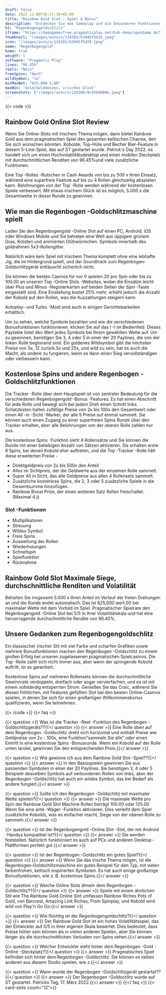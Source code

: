 ```yaml
---
draft: false
date: 2022-11-09T16:17:38+03:00
title: "Rainbow Gold Slot - Spiel & Bonus"
description: "Entdecken Sie das Gameplay und die besonderen Funktionen des Rainbow Gold Online Slot in unserer vollständigen Bewertung. Wir zeigen Ihnen auch, wo Sie mit dem besten Casino -Bonus spielen können."
h1: "Regenbogengoldschlitz"
iframe: "https://demogamesfree.pragmaticplay.net/hub-demo/openGame.do?lang=en&cur=EUR&websiteUrl=https%3A%2F%2Fclienthub.pragmaticplay.com%2F&gcpif=2273&gameSymbol=vs20rainbowg&jurisdiction=99&lobbyUrl=https://clienthub.pragmaticplay.com/slots/game-library/"
thumbnail: "/images/auto/o/134383/b3045f5d29.jpeg"
icon: "/images/auto/o/134383/b3045f5d29.jpeg"
name: "Regenbogengold"
home: true
weight: 1
software: "Pragmatic Play"
lines: "96.45%"
reels: "Nein"
freeSpins: "Hoch"
wildSymbol: "Ja"
minMaxBet: "625.000 $.00"
maxWin: "Gold/Goldmünzen, irisches Glück"
screenshots: ["/images/auto/o/134386/9c450d080e.jpeg"]
---
```


{{< code >}}<h2>Rainbow Gold Online Slot Review</h2><p>Wenn Sie Online-Slots mit irischem Thema mögen, dann bietet Rainbow Gold aus dem pragmatischen Spiel den gesamten keltischen Charme, den Sie sich wünschen könnten. Kobolde, Top-Hüte und Becher Bier-Feature in diesem 5-Line-Spiel, das auf ST gestartet wurde. Patrick's Day 2022, es handelt sich um einen Hochvolatilitätsdesktop und einen mobilen Steckplatz mit durchschnittlichen Renditen von 96.45%und viele zusätzliche Funktionen.</p><p>Eine Top -Rolles -Rutschen in Cash Awards von bis zu 500 x Ihren Einsatz, während eine superfreie Feature auf bis zu 4 Rollen gleichzeitig abspielen kann. Belohnungen von der Top -Rolle werden während der kostenlosen Spiele verbessert. Mit etwas irischem Glück ist es möglich, 5.000 x die Gesamtwette in dieser Runde zu gewinnen.</p><h2>Wie man die Regenbogen -Goldschlitzmaschine spielt</h2><p>Laden Sie den Regenbogengold -Online Slot auf einen PC, Android, iOS oder Windows Mobile und Sie betreten eine Welt aus üppigem grünem Gras, Krösten und animierten Glühwürmchen. Symbole innerhalb des goldrahmen 5x3-Rollengitter.</p><p>Natürlich wäre kein Spiel mit irischem Thema komplett ohne eine lebhafte Jig, die im Hintergrund spielt, und der Soundtrack zum Regenbogen-Goldschlitzgerät enttäuscht sicherlich nicht.</p><p>Sie können die besten Casinos für nur 0 spielen.20 pro Spin oder bis zu 100.00 an unseren Top -Online Slots -Websites, wobei die Einsätze leicht über Plus und Minus -Registerkarten auf beiden Seiten der Spin -Taste eingestellt sind. Eine Einstellung kostet 25% mehr, erhöht jedoch die Anzahl der Kobold auf den Rollen, was die Auszahlungen steigern kann.</p><p>Autoplay- und Turbo -Modi sind auch in einigen Gerichtsbarkeiten erhältlich.</p><p>Um zu sehen, welche Symbole bezahlen und wie die verschiedenen Bonusfunktionen funktionieren, klicken Sie auf das I -I im Bedienfeld. Dieses Paytable listet den Wert jedes Symbols bei Ihrem gewählten Wette auf. Um zu gewinnen, benötigen Sie 3, 4 oder 5 in einer der 20 Paylines, die von der linken Rolle beginnend sind. Ein goldenes Wildsymbol gibt die höchsten Preise von 5x, 12 zurück.5x und 25x, und wild zu sein, hat es auch die Macht, als andere zu fungieren, wenn es dann einen Sieg vervollständigen oder verbessern kann.</p><h2>Kostenlose Spins und andere Regenbogen -Goldschlitzfunktionen</h2><p>Die Tracker -Rolle über dem Hauptspiel ist von zentraler Bedeutung für die verschiedenen Regenbogengold -Bonus -Features. Es hat einen Abschnitt für jede Rolle und bewegt sich bei jedem Dreh einen Schritt links. Schatzkisten halten zufällige Preise von 2x bis 100x den Gesamtwert oder einen All -in -Sicht -Marker, der alle 5 Preise auf einmal sammelt. Sie können auch einen Zugang zu einer superfreien Spins Runde über den Tracker erhalten, aber alle Belohnungen von der oberen Rolle zahlen nur aus.</p><p>Die kostenlose Spins -Funktion sieht 4 Rollensätze und Sie können die Runde mit einer beliebigen Anzahl von Sätzen aktivieren. Sie erhalten erste 8 Spins, bei denen Kobold eher auftreten, und die Top -Tracker -Rolle hält diese erweiterten Preise -</p><ul><li>Direktgeldpreis von 2x bis 500x den Anteil</li><li>Alles im Sichtpreis, der die Geldwerte aus der einzelnen Rolle sammelt.</li><li>Super All in Sicht, das alle Geldpreise aus allen 4 Rollensets sammelt.</li><li>Zusätzliche kostenlose Spins, die 2, 3 oder 5 zusätzliche Spiele in die Gesamtsumme hinzufügen.</li><li>Rainbow Boost Prize, der einen weiteren Satz Rollen freischaltet. (Maximal 4.))</li></ul><h3>
Slot -Funktionen</h3><ul>
<li></span>
Multiplikatoren</li>
<li></span>
Streuung</li>
<li></span>
Wildes Symbol</li>
<li></span>
Freie Spins</li>
<li></span>
Ausweitung der Rollen</li>
<li></span>
Wiederholungen</li>
<li></span>
Schnellspin</li>
<li></span>
Spielfunktion</li>
<li></span>
Rücknahme</li></ul><h2>Rainbow Gold Slot Maximale Siege, durchschnittliche Renditen und Volatilität</h2><p>Behalten Sie insgesamt 5.000 x Ihren Anteil im Verlauf der freien Drehungen an und die Runde endet automatisch. Das ist 625.000 wert.00 bei maximaler Wette mit dem Vorbild im Spiel. Pragmatischer Spielrate den Regenbogengold -Online Slot bei 5/5 in ihrer Volatilitätskala und hat eine hervorragende durchschnittliche Rendite von 96.45%.</p><h2>Unsere Gedanken zum Regenbogengoldschlitz</h2><p>Ein klassischer irischer Stil mit viel Farbe und scharfen Grafiken sowie mehrere Bonusfunktionen machen den Regenbogen -Goldschlitz zu einem großen Erfolg bei unseren zugelassenen pragmatischen Spielcasinos. Die Top -Rolle zahlt sich nicht immer aus, aber wenn der springende Kobold auftritt, ist es garantiert.</p><p>Kostenlose Spins auf mehreren Rollensets können die durchschnittliche Gewinnrate verdoppeln, dreifach oder sogar vervierfachen, und es ist mit einem vollständig entsperrten Strom. Genießen Sie das Craic, während Sie diesen fröhlichen, mit Features gefüllten Slot bei den besten Online-Casinos spielen, in denen Sie sich für einen großartigen Willkommensbonus qualifizieren, wenn Sie teilnehmen.</p>
{{< /code >}}
{{< faq >}}

{{< question >}} Was ist die Tracker -Reel -Funktion des Regenbogen -Goldschlitzgeräts??{{</ question >}}
{{< answer >}} Eine Rolle oben auf dem Regenbogen -Goldschlitz dreht sich horizontal und enthält Preise wie Geldpreise von 2x - 100x, eine Funktion"sammeln Sie alle" oder einen Eintritt in eine kostenlose Spins -Bonusrunde. Wenn ein Kobold auf der Rolle unten landet, gewinnen Sie den entsprechenden Preis.{{</ answer >}}

{{< question >}} Wie gewinne ich aus dem Rainbow Gold Slot -Spiel??{{</ question >}}
{{< answer >}} In den Basisspielen gewinnen Sie aus passenden Symbolen in einer der 20 Paylines. Sie benötigen 3, 4 oder 5 Beispiele desselben Symbols auf verbundenen Rollen von links, aber der Regenbogen -Goldschlitz hat auch ein wildes Symbol, das bei Bedarf als andere fungiert.{{</ answer >}}

{{< question >}} Sollte ich den Regenbogen -Goldschlitz mit maximaler Wette spielen?{{</ question >}}
{{< answer >}} Die maximale Wette pro Spin der Rainbow Gold Slot Machine Rollen beträgt 100.00 oder 125.00 Wenn Sie eine ante -Wager -Funktion aktivieren. Dies verleiht dem Spiel zusätzliche Kobolds, was es einfacher macht, Siege von der oberen Rolle zu sammeln.{{</ answer >}}

{{< question >}} Ist der Regenbogengold -Online Slot -Slot, der mit Android -Handys kompatibel ist?{{</ question >}}
{{< answer >}} Sie werden feststellen. Natürlich funktioniert es auch auf PCs und anderen Desktop -Plattformen perfekt gut.{{</ answer >}}

{{< question >}} Ist der Regenbogen -Goldschlitz ein gutes Spiel?{{</ question >}}
{{< answer >}} Wenn Sie das irische Thema mögen, ist die Regenbogen-Goldschlitzmaschine ein gutes Beispiel für den Typ, mit vielen farbenfrohen, keltisch inspirierten Symbolen. Es hat auch einige großartige Bonusfunktionen, wie z. B. kostenlose Spins.{{</ answer >}}

{{< question >}} Welche Online Slots ähneln dem Regenbogen -Goldschlitz??{{</ question >}}
{{< answer >}} Spiele mit einem ähnlichen Stil wie The Rainbow Gold Online Slot umfassen Rainbow Riches Pots of Gold, von Barcrest, Amazing Link Riches, From Spinplay, und Kobold wird wild von Play'n Go Go.{{</ answer >}}

{{< question >}} Wie flüchtig ist der Regenbogengoldschlitz?{{</ question >}}
{{< answer >}} Der Rainbow Gold Slot ist ein hohes Volatilitätsspiel, das der Entwickler auf 5/5 in ihrer eigenen Skala bewertet. Dies bedeutet, dass Preise höher sein können als in vielen anderen Spielen, aber Sie können länger als die durchschnittlichen Verlusten von Spins sehen.{{</ answer >}}

{{< question >}} Welcher Entwickler steht hinter dem Regenbogen -Gold -Online -Steckplatz?{{</ question >}}
{{< answer >}} Pragmatisches Spiel befinden sich hinter dem Regenbogen -Goldschlitz. Sie können es neben anderen aus diesem Studio spielen, wie z.{{</ answer >}}

{{< question >}} Wann wurde der Regenbogen -Goldschlitzgerät gestartet??{{</ question >}}
{{< answer >}} Der Regenbogen -Goldschlitz wurde auf ST gestartet. Patricks Tag, 17. März 2022.{{</ answer >}}
{{</ faq >}}
{{< card-slots count="12">}}